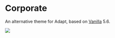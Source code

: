 # Corporate

An alternative theme for Adapt, based on [Vanilla](https://github.com/adaptlearning/adapt-contrib-vanilla) 5.6.

![](https://user-images.githubusercontent.com/922987/125758423-39493973-1801-43b6-8929-21d8e0956a2e.gif)
